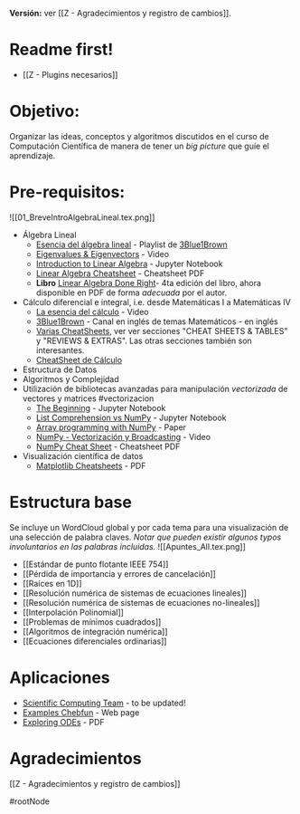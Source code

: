 **Versión:** ver [[Z - Agradecimientos y registro de cambios]].

# Readme first!
- [[Z - Plugins necesarios]]

# Objetivo: 
Organizar las ideas, conceptos y algoritmos discutidos en el curso de Computación Científica de manera de tener un *big picture* que guíe el aprendizaje.

# Pre-requisitos: 
![[01_BreveIntroAlgebraLineal.tex.png]]
- Álgebra Lineal
	- [Esencia del álgebra lineal](https://www.youtube.com/watch?v=0Ndnzx6AyaA&list=PLIb_io8a5NB2DddFf-PwvZDCOUNT1GZoA) - Playlist de [3Blue1Brown](https://www.youtube.com/@3blue1brownespanol)
	- [Eigenvalues & Eigenvectors](https://www.youtube.com/watch?v=ZoBA6gje2a0) - Video
	- [Introduction to Linear Algebra](https://github.com/microsoft/QuantumKatas/blob/main/tutorials/LinearAlgebra/LinearAlgebra.ipynb) - Jupyter Notebook
	- [Linear Algebra Cheatsheet](https://math.berkeley.edu/~peyam/Math54Fa11/Cheat%20Sheets/Cheat%20Sheet%20(regular%20font).pdf) - Cheatsheet PDF
	- **Libro** [Linear Algebra Done Right](https://linear.axler.net/)- 4ta edición del libro, ahora disponible en PDF de forma _adecuada_ por el autor.
- Cálculo diferencial e integral, i.e. desde Matemáticas I a Matemáticas IV
	- [La esencia del cálculo](https://www.youtube.com/watch?v=ykwjb-OGimE) - Video
	- [3Blue1Brown](https://www.youtube.com/@3blue1brown) - Canal en inglés de temas Matemáticos - en inglés
	- [Varias CheatSheets](https://tutorial.math.lamar.edu/), ver ver secciones "CHEAT SHEETS & TABLES" y "REVIEWS & EXTRAS". Las otras secciones también son interesantes.
	- [CheatSheet de Cálculo](https://sac.edu/AcademicProgs/ScienceMathHealth/MathCenter/Documents/calculus%20cheat%20sheet.pdf)
- Estructura de Datos
- Algoritmos y Complejidad
- Utilización de bibliotecas avanzadas para manipulación *vectorizada* de vectores y matrices #vectorizacion
	- [The Beginning](https://github.com/tclaudioe/Scientific-Computing/blob/master/SC1v2/Bonus%20-%2000%20-%20The%20beginning.ipynb) - Jupyter Notebook
	- [List Comprehension vs NumPy](https://github.com/tclaudioe/Scientific-Computing/blob/master/SC1v2/Bonus%20-%2000%20-%20List%20Comprehension%20vs%20NumPy.ipynb) - Jupyter Notebook
	- [Array programming with NumPy](https://www.nature.com/articles/s41586-020-2649-2) - Paper
	- [NumPy - Vectorización y Broadcasting](https://www.youtube.com/watch?v=bKNwISYqGRU) - Video
	- [NumPy Cheat Sheet](https://res.cloudinary.com/dyd911kmh/image/upload/v1676302459/Marketing/Blog/Numpy_Cheat_Sheet.pdf) - Cheatsheet PDF
- Visualización científica de datos
	- [Matplotlib Cheatsheets](https://matplotlib.org/cheatsheets/) - PDF

# Estructura base
Se incluye un WordCloud global y por cada tema para una visualización de una selección de palabra claves. _Notar que pueden existir algunos typos involuntarios en las palabras incluidas._
![[Apuntes_All.tex.png]]
- [[Estándar de punto flotante IEEE 754]]
- [[Pérdida de importancia y errores de cancelación]]
- [[Raíces en 1D]]
- [[Resolución numérica de sistemas de ecuaciones lineales]]
- [[Resolución numérica de sistemas de ecuaciones no-lineales]]
- [[Interpolación Polinomial]]
- [[Problemas de mínimos cuadrados]]
- [[Algoritmos de integración numérica]]
- [[Ecuaciones diferenciales ordinarias]]

# Aplicaciones
- [Scientific Computing Team](http://sct.inf.utfsm.cl/) - to be updated!
- [Examples Chebfun](https://www.chebfun.org/examples/) - Web page
- [Exploring ODEs](https://people.maths.ox.ac.uk/trefethen/Exploring.pdf) - PDF

# Agradecimientos
[[Z - Agradecimientos y registro de cambios]]

#rootNode
